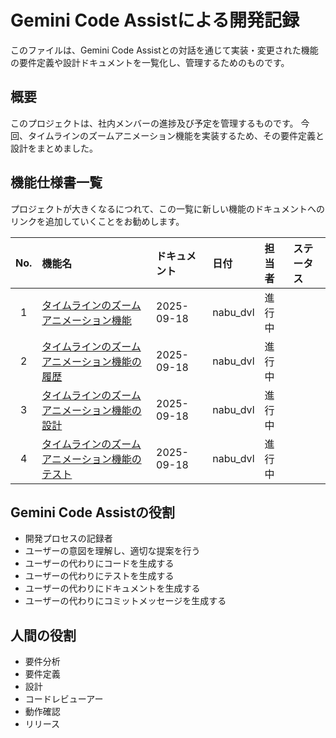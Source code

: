 # Gemini Code Assistによる開発記録

このファイルは、Gemini Code Assistとの対話を通じて実装・変更された機能の要件定義や設計ドキュメントを一覧化し、管理するためのものです。

## 概要
このプロジェクトは、社内メンバーの進捗及び予定を管理するものです。
今回、タイムラインのズームアニメーション機能を実装するため、その要件定義と設計をまとめました。

## 機能仕様書一覧

プロジェクトが大きくなるにつれて、この一覧に新しい機能のドキュメントへのリンクを追加していくことをお勧めします。

| No. | 機能名 | ドキュメント | 日付 | 担当者 | ステータス |
|:---:|:---|:---|:---|:---|:---|
| 1 | [タイムラインのズームアニメーション機能](.gemini/zoom-animation-feature.md) | 2025-09-18 | nabu_dvl | 進行中 |
| 2 | [タイムラインのズームアニメーション機能の履歴](.gemini/zoom-animation-feature-history.md) | 2025-09-18 | nabu_dvl | 進行中 |
| 3 | [タイムラインのズームアニメーション機能の設計](.gemini/zoom-animation-feature-design.md) | 2025-09-18 | nabu_dvl | 進行中 |
| 4 | [タイムラインのズームアニメーション機能のテスト](.gemini/zoom-animation-feature-test.md) | 2025-09-18 | nabu_dvl | 進行中 |

## Gemini Code Assistの役割
 - 開発プロセスの記録者
 - ユーザーの意図を理解し、適切な提案を行う
 - ユーザーの代わりにコードを生成する
 - ユーザーの代わりにテストを生成する
 - ユーザーの代わりにドキュメントを生成する
 - ユーザーの代わりにコミットメッセージを生成する

## 人間の役割
 - 要件分析
 - 要件定義
 - 設計
 - コードレビューアー
 - 動作確認
 - リリース
